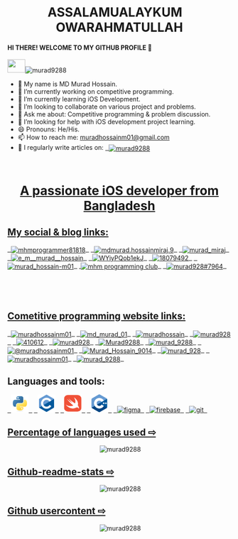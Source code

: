 # <h1 align="center">ASSALAMUALAYKUM &nbsp;&nbsp; OWARAHMATULLAH</h1>

#### HI THERE! WELCOME TO MY GITHUB PROFILE 👋

<p align="bottum"><img src="https://cdn1.iconfinder.com/data/icons/green-business/720/view-512.png" height="30" width="40" /><img src="https://komarev.com/ghpvc/?username=Murad9288&style=flat-square&color=00bfff&label=Murad9288+Github+PROFILE+VIEWS" alt="murad9288" /></p>

- 🔰  My name is MD Murad Hossain.
- 🔭 I’m currently working on competitive programming. 
- 🌱 I’m currently learning iOS Development.
- 👯 I’m looking to collaborate on various project and problems.
- 💬 Ask me about: Competitive programming & problem discussion.
- 🤔 I’m looking for help with iOS development project learning.
- 😄 Pronouns: He/His. 
- 📫 How to reach me: muradhossainm01@gmail.com
- 📝 I regularly write articles on: <a href="https://murad9288.tumblr.com" target="blank">&nbsp;&nbsp;<img align="center" src="https://cdn-icons-png.flaticon.com/512/216/216546.png" alt="murad9288" height="28" width="30" /> </a>

<p>&nbsp;</p>
<h1 align="center"><u>A passionate iOS developer from Bangladesh</u></h1>
<h2 align="left"><u>My social & blog links:</u></h2>

<p align="left">
<a href="https://linkedin.com/in/mhmprogrammer81818" target="blank">&nbsp;&nbsp;<img align="center" src="https://raw.githubusercontent.com/rahuldkjain/github-profile-readme-generator/master/src/images/icons/Social/linked-in-alt.svg" alt="mhmprogrammer81818" height="30" width="40" />&nbsp;&nbsp;</a>
<a href="https://fb.com/mdmurad.hossainmiraj.9" target="blank">&nbsp;&nbsp;<img align="center" src="https://raw.githubusercontent.com/rahuldkjain/github-profile-readme-generator/master/src/images/icons/Social/facebook.svg" alt="mdmurad.hossainmiraj.9" height="30" width="40" />&nbsp;&nbsp;</a>
<a href="https://twitter.com/murad_miraj" target="blank">&nbsp;&nbsp;<img align="center" src="https://raw.githubusercontent.com/rahuldkjain/github-profile-readme-generator/master/src/images/icons/Social/twitter.svg" alt="murad_miraj" height="30" width="40" />&nbsp;&nbsp;</a>
<a href="https://instagram.com/e_m__murad__hossain" target="blank">&nbsp;&nbsp;<img align="center" src="https://raw.githubusercontent.com/rahuldkjain/github-profile-readme-generator/master/src/images/icons/Social/instagram.svg" alt="e_m__murad__hossain" height="30" width="40" />&nbsp;&nbsp;</a>
<a href="https://join.skype.com/invite/WYiyPQob1ekJ" target="blank">&nbsp;&nbsp;<img align="center" src="https://www.kindpng.com/picc/m/9-97803_luxury-skype-button-png-image-free-download-searchpng.png" alt="WYiyPQob1ekJ" height="30" width="40" />&nbsp;&nbsp;</a>
<a href="https://stackoverflow.com/users/18079492" target="blank">&nbsp;&nbsp;<img align="center" src="https://raw.githubusercontent.com/rahuldkjain/github-profile-readme-generator/master/src/images/icons/Social/stack-overflow.svg" alt="18079492" height="30" width="40" />&nbsp;&nbsp;</a>
<a href="https://dribbble.com/murad_hossain-m01" target="blank">&nbsp;&nbsp;<img align="center" src="https://raw.githubusercontent.com/rahuldkjain/github-profile-readme-generator/master/src/images/icons/Social/dribbble.svg" alt="murad_hossain-m01" height="30" width="40" />&nbsp;&nbsp;</a>
<a href="https://www.youtube.com/c/mhm programming club" target="blank">&nbsp;<img align="center" src="https://raw.githubusercontent.com/rahuldkjain/github-profile-readme-generator/master/src/images/icons/Social/youtube.svg" alt="mhm programming club" height="30" width="40" />&nbsp;&nbsp;</a>
<a href="https://discord.gg/murad928#7964" target="blank">&nbsp;&nbsp;<img align="center" src="https://raw.githubusercontent.com/rahuldkjain/github-profile-readme-generator/master/src/images/icons/Social/discord.svg" alt="murad928#7964" height="35" width="45" />&nbsp;&nbsp;</a>
</p>
<p>&nbsp;</p>
<p>&nbsp;</p>
<h2 align="left"><u>Cometitive programming website links:</u></h2>

<p align="left">
<a href="https://www.hackerrank.com/muradhossainm01" target="blank">&nbsp;&nbsp;<img align="center" src="https://raw.githubusercontent.com/rahuldkjain/github-profile-readme-generator/master/src/images/icons/Social/hackerrank.svg" alt="muradhossainm01" height="40" width="50" />&nbsp;&nbsp;</a>
<a href="https://www.codechef.com/users/md_murad_01" target="blank">&nbsp;&nbsp;<img align="center" src="https://static.uacdn.net/thumbnail/external-app-icons/ce4fd2180646452aa0b03c3ffa3ef8e2.png" alt="md_murad_01" height="30" width="40" />&nbsp;&nbsp;</a>
<a href="https://codeforces.com/profile/muradhossain" target="blank">&nbsp;&nbsp;<img align="center" src="https://raw.githubusercontent.com/rahuldkjain/github-profile-readme-generator/master/src/images/icons/Social/codeforces.svg" alt="muradhossain" height="30" width="40" />&nbsp;&nbsp;</a>
<a href="https://toph.co/u/murad928" target="blank">&nbsp;&nbsp;<img align="center" src="https://static.toph.co/images/emblem_512p.png?_=d5d517cf95abe4d22253494019b418fc5f3ce386" alt="murad928" height="30" width="40" />&nbsp;&nbsp;</a>
<a href="https://www.beecrowd.com.br/judge/en/profile/410612" target="blank">&nbsp;&nbsp;<img align="center" src="https://pbs.twimg.com/profile_images/1452678635178053646/I0XsDRcl_400x400.jpg" alt="410612" height="30" width="40" />&nbsp;&nbsp;</a>
<a href="https://www.leetcode.com/murad928" target="blank">&nbsp;&nbsp;<img align="center" src="https://raw.githubusercontent.com/rahuldkjain/github-profile-readme-generator/master/src/images/icons/Social/leet-code.svg" alt="murad928" height="30" width="40" />&nbsp;&nbsp;</a>
<a href="https://algo.codemarshal.org/users/Murad9288" target="blank">&nbsp;&nbsp;<img align="center" src="https://algo.codemarshal.org/img/logo-sq.png" alt="Murad9288" height="30" width="40" />&nbsp;&nbsp;</a>
<a href="https://atcoder.jp/users/murad_9288" target="blank">&nbsp;&nbsp;<img align="center" src="https://i.ytimg.com/vi/0_uzqZb2E_4/hqdefault.jpg" alt="murad_9288" height="30" width="40" />&nbsp;&nbsp;</a>
<a href="https://www.hackerearth.com/@muradhossainm01" target="blank">&nbsp;&nbsp;<img align="center" src= "https://encrypted-tbn0.gstatic.com/images?q=tbn:ANd9GcQyrwCDaNpgPhMs63qV4W7C_hKh1c-USwaq3ld0yRwaskRXneKAyBefw70VLhkVC4cYZvI&usqp=CAU" alt="@muradhossainm01" height="30" width="40" />&nbsp;&nbsp;</a>
<a href="https://www.stopstalk.com/user/profile/Murad_Hossain_9014" target="blank">&nbsp;&nbsp;<img align="center" src="https://www.stopstalk.com/static/images/stopstalk-logo.png" alt="Murad_Hossain_9014" height="30" width="40" />&nbsp;&nbsp;</a>
<a href="https://www.spoj.com/users/murad_928" target="blank">&nbsp;&nbsp;<img align="center" src="https://repository-images.githubusercontent.com/399813688/b38dcc0c-492f-49f0-a7a4-272876855a3e" alt="murad_928" height="30" width="40" />&nbsp;&nbsp;</a>
<a href="https://auth.geeksforgeeks.org/user/muradhossainm01" target="blank">&nbsp;&nbsp;<img align="center" src="https://raw.githubusercontent.com/rahuldkjain/github-profile-readme-generator/master/src/images/icons/Social/geeks-for-geeks.svg" alt="muradhossainm01" height="30" width="40" />&nbsp;&nbsp;</a>
<a href="https://www.topcoder.com/members/murad_9288" target="blank">&nbsp;&nbsp;<img align="center" src="https://raw.githubusercontent.com/rahuldkjain/github-profile-readme-generator/master/src/images/icons/Social/topcoder.svg" alt="murad_9288" height="50" width="50" />&nbsp;&nbsp;</a>
</p>

<h2 align="left"><marque>Languages and tools:</marque></h2>
<p align="left"> <a href="https://www.python.org" target="_blank" rel="noreferrer">&nbsp;&nbsp;<img src="https://raw.githubusercontent.com/devicons/devicon/master/icons/python/python-original.svg" alt="python" width="40" height="40"/>&nbsp;&nbsp;</a> <a href="https://www.cprogramming.com/" target="_blank" rel="noreferrer">&nbsp;&nbsp;<img src="https://raw.githubusercontent.com/devicons/devicon/master/icons/c/c-original.svg" alt="c" width="40" height="40"/>&nbsp;&nbsp;</a> <a href="https://developer.apple.com/swift/" target="_blank" rel="noreferrer">&nbsp;&nbsp;<img src="https://raw.githubusercontent.com/devicons/devicon/master/icons/swift/swift-original.svg" alt="swift" width="40" height="40"/>&nbsp;&nbsp;</a> <a href="https://www.w3schools.com/cpp/" target="_blank" rel="noreferrer">&nbsp;&nbsp;<img src="https://raw.githubusercontent.com/devicons/devicon/master/icons/cplusplus/cplusplus-original.svg" alt="cplusplus" width="40" height="40"/>&nbsp;&nbsp;</a> <a href="https://www.figma.com/" target="_blank" rel="noreferrer">&nbsp;&nbsp;<img src="https://www.vectorlogo.zone/logos/figma/figma-icon.svg" alt="figma" width="40" height="40"/>&nbsp;&nbsp;</a> <a href="https://firebase.google.com/" target="_blank" rel="noreferrer">&nbsp;&nbsp;<img src="https://www.vectorlogo.zone/logos/firebase/firebase-icon.svg" alt="firebase" width="40" height="40"/>&nbsp;&nbsp;</a> <a href="https://git-scm.com/" target="_blank" rel="noreferrer">&nbsp;&nbsp;<img src="https://www.vectorlogo.zone/logos/git-scm/git-scm-icon.svg" alt="git" width="40" height="40"/>&nbsp;&nbsp;</a>
</p>

<h2 align="left"><u>Percentage of languages used ⇨</u></h2>
<p align = "center">
<a>&nbsp;<img src="https://github-readme-stats.vercel.app/api/top-langs/?username=Murad9288&theme=react" alt="murad9288"/></a></p>

<h2 align="left"><u>Github-readme-stats ⇨</u></h2>
<p align = "center">
<a>&nbsp;<img src="https://github-readme-stats.vercel.app/api?username=Murad9288&theme=highcontrast" alt="murad9288"/></a></p>

<h2 align="left"><u>Github usercontent ⇨</u></h2>
<p align = "center">
<a>&nbsp;<img src="https://github-readme-streak-stats.herokuapp.com?user=Murad9288&theme=tokyonight" alt="murad9288"/></a>
</p>
